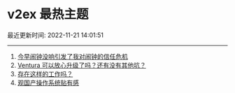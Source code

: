 # v2ex 最热主题

最近更新时间: 2022-11-21 14:01:51

--- 
1. [今早闹钟没响引发了我对闹钟的信任危机](https://www.v2ex.com/t/896693) 
2. [Ventura 可以放心升级了吗？还有没有其他坑？](https://www.v2ex.com/t/896687) 
3. [存在这样的工作吗？](https://www.v2ex.com/t/896711) 
4. [观国产操作系统贴有感](https://www.v2ex.com/t/896716) 
